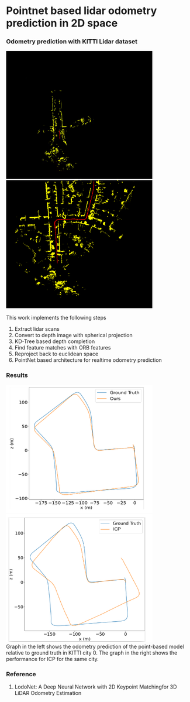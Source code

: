 # Pointnet based lidar odometry prediction in 2D space

### Odometry prediction with KITTI Lidar dataset

<div align="left">
  <img src="odom.gif" alt="Image 1" width="400" height="350" style="margin-right: 5px;">
  <img src="map.png" alt="Image 2" width="400" height="350">
</div>

This work implements the following steps
1. Extract lidar scans
2. Convert to depth image with spherical projection
3. KD-Tree based depth completion
4. Find feature matches with ORB features
5. Reproject back to euclidean space 
3. PointNet based architecture for realtime odometry prediction

### Results

<div align="left">
  <img src="model_output.png" alt="Image 1" width="400" height="350" style="margin-right: 20px;">
  <img src="icp_output.png" alt="Image 2" width="400" height="350">
</div>
Graph in the left shows the odometry prediction of the point-based model relative to ground truth in KITTI city 0. The graph in the right shows the performance for ICP for the same city. 

### Reference
1. LodoNet: A Deep Neural Network with 2D Keypoint Matchingfor 3D LiDAR Odometry Estimation
